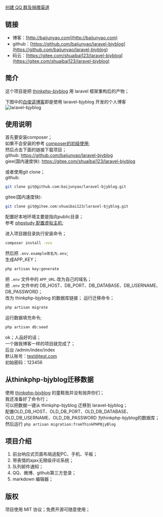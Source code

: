 [创建 QQ 群及捐赠渠道](https://baijunyao.com/article/124)  

## 链接
- 博客：[http://baijunyao.com](http://baijunyao.com)   
- github：[https://github.com/baijunyao/laravel-bjyblog](https://github.com/baijunyao/laravel-bjyblog)   
- 码云：[https://gitee.com/shuaibai123/laravel-bjyblog](https://gitee.com/shuaibai123/laravel-bjyblog)    

## 简介
这个项目是把 [thinkphp-bjyblog](https://github.com/baijunyao/thinkphp-bjyblog) 用 laravel 框架重构后的产物；  

下图中的[白俊遥博客](https://baijunyao.com)即是使用 laravel-bjyblog 开发的个人博客
![laravel-bjyblog](http://statics.baijunyao.com/images/other/thinkbjy.jpg)  

## 使用说明
首先要安装composer；  
如果不会安装的参考 [composer的初级使用](https://baijunyao.com/article/113);  
然后点击下面的链接下载项目；  
github:  https://github.com/baijunyao/laravel-bjyblog  
giee(国内速度快): https://gitee.com/shuaibai123/laravel-bjyblog   

或者使用git clone；  
github:
```bash
git clone git@github.com:baijunyao/laravel-bjyblog.git
```
gitee(国内速度快):   
```bash
git clone git@gitee.com:shuaibai123/laravel-bjyblog.git
```

配置好本地环境主要是指向public目录；  
参考 [phpstudy 配置虚拟主机](https://baijunyao.com/article/114);  

进入项目跟目录执行安装命令； 
```bash
composer install -vvv
```
然后把 `.env.example改名为.env`;  
生成APP_KEY；
```bash
php artisan key:generate
```
把 `.env` 文件中的 `APP_URL` 改为自己的域名；  
把 `.env` 文件中的 DB_HOST、DB_PORT、DB_DATABASE、DB_USERNAME、DB_PASSWORD；  
改为 thinkphp-bjyblog 的数据库链接；
运行迁移命令；
```bash
php artisan migrate
```
运行数据填充命令;
```bash
php artisan db:seed
```
ok；人品好的话；  
一个跟我博客一样的项目就完成了；  
后台 /admin/index/index  
默认账号：test@test.com   
初始密码：123456   

## 从thinkphp-bjyblog迁移数据
使用 [thinkphp-bjyblog](https://github.com/baijunyao/thinkphp-bjyblog)  的童鞋我并没有抛弃你们；  
我还准备好了命令行；  
可以把数据一键从 thinkphp-bjyblog 迁移到 laravel-bjyblog；  
配置OLD_DB_HOST、OLD_DB_PORT、OLD_DB_DATABASE、OLD_DB_USERNAME、OLD_DB_PASSWORD 为thinkphp-bjyblog的数据库；  
然后运行 `php artisan migration:fromThinkPHPBjyBlog`

## 项目介绍
1. 前台响应式页面布局适配PC、手机、平板；
2. 带表情的ajax无限级评论系统；
3. 队列邮件通知；
4. QQ、微博、github第三方登录；
5. markdown 编辑器；

## 版权
项目使用 MIT 协议；免费开源可随意使用；